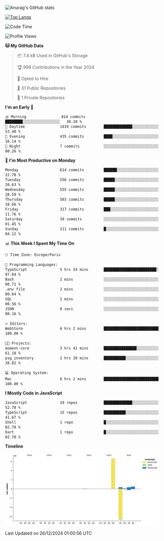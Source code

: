 ![Anurag's GitHub stats](https://github-readme-stats.vercel.app/api?username=sufiane&theme=dark&show_icons=true&count_private=true)


[![Top Langs](https://github-readme-stats.vercel.app/api/top-langs/?username=sufiane&layout=compact)](https://github.com/anuraghazra/github-readme-stats)

<!--START_SECTION:waka-->
![Code Time](http://img.shields.io/badge/Code%20Time-1%2C551%20hrs%2045%20mins-blue)

![Profile Views](http://img.shields.io/badge/Profile%20Views-0-blue)

**🐱 My GitHub Data** 

> 📦 7.4 kB Used in GitHub's Storage 
 > 
> 🏆 999 Contributions in the Year 2024
 > 
> 💼 Opted to Hire
 > 
> 📜 31 Public Repositories 
 > 
> 🔑 1 Private Repositories 
 > 
**I'm an Early 🐤** 

```text
🌞 Morning                814 commits         ████████░░░░░░░░░░░░░░░░░   30.20 % 
🌆 Daytime                1439 commits        █████████████░░░░░░░░░░░░   53.40 % 
🌃 Evening                435 commits         ████░░░░░░░░░░░░░░░░░░░░░   16.14 % 
🌙 Night                  7 commits           ░░░░░░░░░░░░░░░░░░░░░░░░░   00.26 % 
```
📅 **I'm Most Productive on Monday** 

```text
Monday                   614 commits         ██████░░░░░░░░░░░░░░░░░░░   22.78 % 
Tuesday                  556 commits         █████░░░░░░░░░░░░░░░░░░░░   20.63 % 
Wednesday                555 commits         █████░░░░░░░░░░░░░░░░░░░░   20.59 % 
Thursday                 503 commits         █████░░░░░░░░░░░░░░░░░░░░   18.66 % 
Friday                   317 commits         ███░░░░░░░░░░░░░░░░░░░░░░   11.76 % 
Saturday                 39 commits          ░░░░░░░░░░░░░░░░░░░░░░░░░   01.45 % 
Sunday                   111 commits         █░░░░░░░░░░░░░░░░░░░░░░░░   04.12 % 
```


📊 **This Week I Spent My Time On** 

```text
🕑︎ Time Zone: Europe/Paris

💬 Programming Languages: 
TypeScript               5 hrs 54 mins       ████████████████████████░   97.84 % 
Bash                     2 mins              ░░░░░░░░░░░░░░░░░░░░░░░░░   00.71 % 
.env file                2 mins              ░░░░░░░░░░░░░░░░░░░░░░░░░   00.64 % 
SQL                      2 mins              ░░░░░░░░░░░░░░░░░░░░░░░░░   00.56 % 
JSON                     0 secs              ░░░░░░░░░░░░░░░░░░░░░░░░░   00.16 % 

🔥 Editors: 
WebStorm                 6 hrs 2 mins        █████████████████████████   100.00 % 

🐱‍💻 Projects: 
moment-core              3 hrs 41 mins       ███████████████░░░░░░░░░░   61.18 % 
psg_inventory            2 hrs 20 mins       ██████████░░░░░░░░░░░░░░░   38.82 % 

💻 Operating System: 
Mac                      6 hrs 2 mins        █████████████████████████   100.00 % 
```

**I Mostly Code in JavaScript** 

```text
JavaScript               19 repos            █████████████░░░░░░░░░░░░   52.78 % 
TypeScript               15 repos            ██████████░░░░░░░░░░░░░░░   41.67 % 
Shell                    1 repo              █░░░░░░░░░░░░░░░░░░░░░░░░   02.78 % 
Dart                     1 repo              █░░░░░░░░░░░░░░░░░░░░░░░░   02.78 % 
```



**Timeline**

![Lines of Code chart](https://raw.githubusercontent.com/Sufiane/Sufiane/main/assets/bar_graph.png)


 Last Updated on 26/12/2024 01:00:56 UTC
<!--END_SECTION:waka-->


<!--
**Sufiane/sufiane** is a ✨ _special_ ✨ repository because its `README.md` (this file) appears on your GitHub profile.

Here are some ideas to get you started:

- 🔭 I’m currently working on ...
- 🌱 I’m currently learning ...
- 👯 I’m looking to collaborate on ...
- 🤔 I’m looking for help with ...
- 💬 Ask me about ...
- 📫 How to reach me: ...
- 😄 Pronouns: ...
- ⚡ Fun fact: ...
-->
